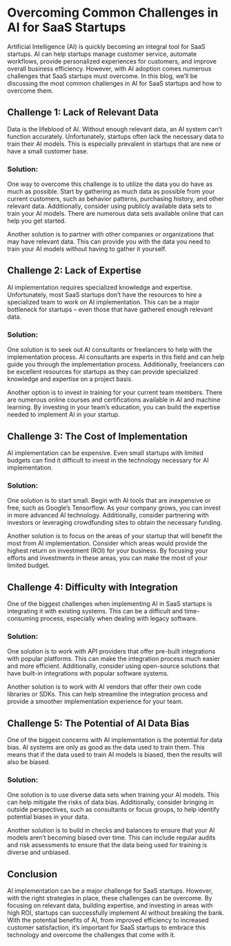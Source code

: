 # Overcoming Common Challenges in AI for SaaS Startups

Artificial Intelligence (AI) is quickly becoming an integral tool for SaaS startups. AI can help startups manage customer service, automate workflows, provide personalized experiences for customers, and improve overall business efficiency. However, with AI adoption comes numerous challenges that SaaS startups must overcome. In this blog, we’ll be discussing the most common challenges in AI for SaaS startups and how to overcome them.

## Challenge 1: Lack of Relevant Data

Data is the lifeblood of AI. Without enough relevant data, an AI system can’t function accurately. Unfortunately, startups often lack the necessary data to train their AI models. This is especially prevalent in startups that are new or have a small customer base.

### Solution:

One way to overcome this challenge is to utilize the data you do have as much as possible. Start by gathering as much data as possible from your current customers, such as behavior patterns, purchasing history, and other relevant data. Additionally, consider using publicly available data sets to train your AI models. There are numerous data sets available online that can help you get started.

Another solution is to partner with other companies or organizations that may have relevant data. This can provide you with the data you need to train your AI models without having to gather it yourself.

## Challenge 2: Lack of Expertise

AI implementation requires specialized knowledge and expertise. Unfortunately, most SaaS startups don’t have the resources to hire a specialized team to work on AI implementation. This can be a major bottleneck for startups – even those that have gathered enough relevant data.

### Solution:

One solution is to seek out AI consultants or freelancers to help with the implementation process. AI consultants are experts in this field and can help guide you through the implementation process. Additionally, freelancers can be excellent resources for startups as they can provide specialized knowledge and expertise on a project basis.

Another option is to invest in training for your current team members. There are numerous online courses and certifications available in AI and machine learning. By investing in your team’s education, you can build the expertise needed to implement AI in your startup.

## Challenge 3: The Cost of Implementation

AI implementation can be expensive. Even small startups with limited budgets can find it difficult to invest in the technology necessary for AI implementation.

### Solution:

One solution is to start small. Begin with AI tools that are inexpensive or free, such as Google’s Tensorflow. As your company grows, you can invest in more advanced AI technology. Additionally, consider partnering with investors or leveraging crowdfunding sites to obtain the necessary funding.

Another solution is to focus on the areas of your startup that will benefit the most from AI implementation. Consider which areas would provide the highest return on investment (ROI) for your business. By focusing your efforts and investments in these areas, you can make the most of your limited budget.

## Challenge 4: Difficulty with Integration

One of the biggest challenges when implementing AI in SaaS startups is integrating it with existing systems. This can be a difficult and time-consuming process, especially when dealing with legacy software.

### Solution:

One solution is to work with API providers that offer pre-built integrations with popular platforms. This can make the integration process much easier and more efficient. Additionally, consider using open-source solutions that have built-in integrations with popular software systems.

Another solution is to work with AI vendors that offer their own code libraries or SDKs. This can help streamline the integration process and provide a smoother implementation experience for your team.

## Challenge 5: The Potential of AI Data Bias

One of the biggest concerns with AI implementation is the potential for data bias. AI systems are only as good as the data used to train them. This means that if the data used to train AI models is biased, then the results will also be biased.

### Solution:

One solution is to use diverse data sets when training your AI models. This can help mitigate the risks of data bias. Additionally, consider bringing in outside perspectives, such as consultants or focus groups, to help identify potential biases in your data.

Another solution is to build in checks and balances to ensure that your AI models aren’t becoming biased over time. This can include regular audits and risk assessments to ensure that the data being used for training is diverse and unbiased.

## Conclusion

AI implementation can be a major challenge for SaaS startups. However, with the right strategies in place, these challenges can be overcome. By focusing on relevant data, building expertise, and investing in areas with high ROI, startups can successfully implement AI without breaking the bank. With the potential benefits of AI, from improved efficiency to increased customer satisfaction, it’s important for SaaS startups to embrace this technology and overcome the challenges that come with it.